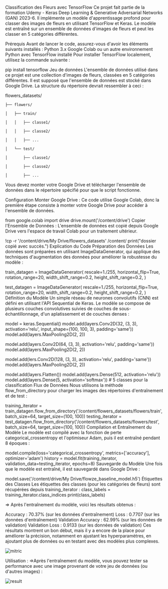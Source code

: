 Classification des Fleurs avec TensorFlow
Ce projet fait partie de la formation Udemy - Keras Deep Learning & Generative Adversarial Networks (GAN) 2023-6. Il implémente un modèle d'apprentissage profond pour classer des images de fleurs en utilisant TensorFlow et Keras. Le modèle est entraîné sur un ensemble de données d'images de fleurs et peut les classer en 5 catégories différentes.

Prérequis
Avant de lancer le code, assurez-vous d'avoir les éléments suivants installés :
Python 3.x
Google Colab ou un autre environnement Python avec TensorFlow installé
Pour installer TensorFlow localement, utilisez la commande suivante :


pip install tensorflow
Jeu de données
L'ensemble de données utilisé dans ce projet est une collection d'images de fleurs, classées en 5 catégories différentes. Il est supposé que l'ensemble de données est stocké dans Google Drive. La structure du répertoire devrait ressembler à ceci :


flowers_datasets/

    ├── flowers/
    
    │   ├── train/
    
    │   │   ├── classe1/
    
    │   │   ├── classe2/
    
    │   │   ├── ...
    
    │   └── test/
    
    │       ├── classe1/
    
    │       ├── classe2/
    
    │       ├── ...
    
Vous devez monter votre Google Drive et télécharger l'ensemble de données dans le répertoire spécifié pour que le script fonctionne.


Configuration
Monter Google Drive : Ce code utilise Google Colab, donc la première étape consiste à monter votre Google Drive pour accéder à l'ensemble de données.


from google.colab import drive
drive.mount('/content/drive')
Copier l'Ensemble de Données : L'ensemble de données est copié depuis Google Drive vers l'espace de travail Colab pour un traitement ultérieur.

!cp -r '/content/drive/My Drive/flowers_datasets' /content/
print("dossier copié avec succès.")
Explication du Code
Préparation des Données
Les données sont préparées en utilisant ImageDataGenerator, qui applique des techniques d'augmentation des données pour améliorer la robustesse du modèle :

train_datagen = ImageDataGenerator(
    rescale=1./255,
    horizontal_flip=True,
    rotation_range=20,
    width_shift_range=0.2,
    height_shift_range=0.2,
)

test_datagen = ImageDataGenerator(
    rescale=1./255,
    horizontal_flip=True,
    rotation_range=20,
    width_shift_range=0.2,
    height_shift_range=0.2,
)
Définition du Modèle
Un simple réseau de neurones convolutifs (CNN) est défini en utilisant l'API Sequential de Keras. Le modèle se compose de plusieurs couches convolutives suivies de couches de sous-échantillonnage, d'un aplatissement et de couches denses :


model = keras.Sequential()
model.add(layers.Conv2D(32, (3, 3), activation='relu', input_shape=(100, 100, 3), padding='same'))
model.add(layers.MaxPooling2D(2, 2))

model.add(layers.Conv2D(64, (3, 3), activation='relu', padding='same'))
model.add(layers.MaxPooling2D(2, 2))

model.add(lers.Conv2D(128, (3, 3), activation='relu', padding='same'))
model.add(layers.MaxPooling2D(2, 2))

model.add(layers.Flatten())
model.add(layers.Dense(512, activation='relu'))
model.add(layers.Dense(5, activation='softmax'))  # 5 classes pour la classification
Flux de Données
Nous utilisons la méthode flow_from_directory pour charger les images des répertoires d'entraînement et de test :


training_iterator = train_datagen.flow_from_directory('/content/flowers_datasets/flowers/train', batch_size=64, target_size=(100, 100))
testing_iterator = test_datagen.flow_from_directory('/content/flowers_datasets/flowers/test', batch_size=64, target_size=(100, 100))
Compilation et Entraînement du Modèle
Le modèle est compilé avec la fonction de perte categorical_crossentropy et l'optimiseur Adam, puis il est entraîné pendant 8 époques :


model.compile(loss='categorical_crossentropy', metrics=['accuracy'], optimizer='adam')
history = model.fit(training_iterator, validation_data=testing_iterator, epochs=8)
Sauvegarde du Modèle
Une fois que le modèle est entraîné, il est sauvegardé dans Google Drive :


model.save('/content/drive/My Drive/flowze_baseline_model.h5')
Étiquettes des Classes
Les étiquettes des classes (pour les catégories de fleurs) sont récupérées depuis training_iterator :
class_labels = training_iterator.class_indices
print(class_labels)


=> Après l'entraînement du modèle, voici les résultats obtenus :

Accuracy : 70.37% (sur les données d'entraînement)
Loss : 0.7707 (sur les données d'entraînement)
Validation Accuracy : 62.99% (sur les données de validation)
Validation Loss : 0.9133 (sur les données de validation)
Ces résultats montrent un bon début, mais il y a encore de la place pour améliorer la précision, notamment en ajustant les hyperparamètres, en ajoutant plus de données ou en testant avec des modèles plus complexes.

![mitric](https://github.com/user-attachments/assets/12a9f710-ddd2-421a-b13b-255bccdaa703)



Utilisation :
=>Après l'entraînement du modèle, vous pouvez tester sa performance avec une image provenant de votre jeu de données (ou d'autres images) : 

![result](https://github.com/user-attachments/assets/1111576b-c15f-405c-8db3-5c077c45c57c)
